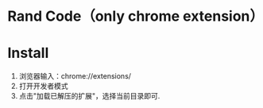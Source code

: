 Rand Code（only chrome extension）
===========

# Install

1. 浏览器输入：chrome://extensions/
2. 打开开发者模式   
3. 点击"加载已解压的扩展"，选择当前目录即可.
